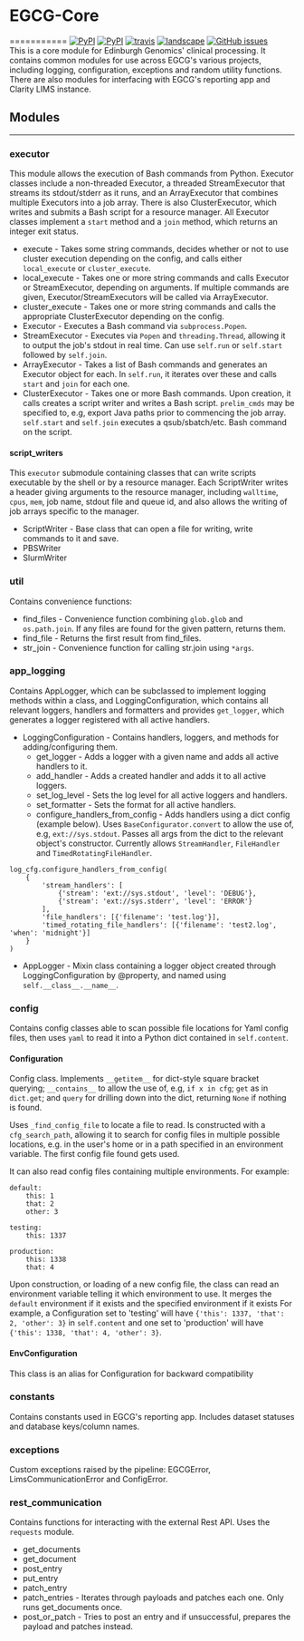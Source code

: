 # EGCG-Core
===========
[![PyPI](https://img.shields.io/pypi/v/EGCG-Core.svg)](https://pypi.python.org/pypi/EGCG-Core)
[![PyPI](https://img.shields.io/pypi/pyversions/EGCG-Core.svg)](https://pypi.python.org/pypi/EGCG-Core)
[![travis](https://img.shields.io/travis/EdinburghGenomics/EGCG-Core/master.svg)](https://travis-ci.org/EdinburghGenomics/EGCG-Core)
[![landscape](https://landscape.io/github/EdinburghGenomics/EGCG-Core/master/landscape.svg)](https://landscape.io/github/EdinburghGenomics/EGCG-Core)
[![GitHub issues](https://img.shields.io/github/issues/EdinburghGenomics/EGCG-Core.svg)](https://github.com/EdinburghGenomics/EGCG-Core/issues)  
This is a core module for Edinburgh Genomics' clinical processing. It contains common modules for use across
EGCG's various projects, including logging, configuration, exceptions and random utility functions. There are
also modules for interfacing with EGCG\'s reporting app and Clarity LIMS instance.

## Modules
----------

### executor
This module allows the execution of Bash commands from Python. Executor classes include
a non-threaded Executor, a threaded StreamExecutor that streams its stdout/stderr as it runs, and an
ArrayExecutor that combines multiple Executors into a job array. There is also ClusterExecutor, which writes
and submits a Bash script for a resource manager. All Executor classes implement a `start` method and a `join`
method, which returns an integer exit status.

- execute - Takes some string commands, decides whether or not to use cluster execution depending on the
  config, and calls either `local_execute` or `cluster_execute`.
- local_execute - Takes one or more string commands and calls Executor or StreamExecutor, depending on
  arguments. If multiple commands are given, Executor/StreamExecutors will be called via ArrayExecutor.
- cluster_execute - Takes one or more string commands and calls the appropriate ClusterExecutor depending on
  the config.
- Executor - Executes a Bash command via `subprocess.Popen`.
- StreamExecutor - Executes via `Popen` and `threading.Thread`, allowing it to output the job's stdout in real
  time. Can use `self.run` or `self.start` followed by `self.join`.
- ArrayExecutor - Takes a list of Bash commands and generates an Executor object for each. In `self.run`, it
  iterates over these and calls `start` and `join` for each one.
- ClusterExecutor - Takes one or more Bash commands. Upon creation, it calls creates a script writer and
  writes a Bash script. `prelim_cmds` may be specified to, e.g, export Java paths prior to commencing the
  job array. `self.start` and `self.join` executes a qsub/sbatch/etc. Bash command on the script.

#### script_writers
This `executor` submodule containing classes that can write scripts executable by the shell or by a resource manager.
Each ScriptWriter writes a header giving arguments to the resource manager, including `walltime`, `cpus`,
`mem`, job name, stdout file and queue id, and also allows the writing of job arrays specific to the manager.

- ScriptWriter - Base class that can open a file for writing, write commands to it and save.
- PBSWriter
- SlurmWriter


### util
Contains convenience functions:
- find_files - Convenience function combining `glob.glob` and `os.path.join`. If any files are found for the
  given pattern, returns them.
- find_file - Returns the first result from find_files.
- str_join - Convenience function for calling str.join using `*args`.


### app_logging
Contains AppLogger, which can be subclassed to implement logging methods within a class, and
LoggingConfiguration, which contains all relevant loggers, handlers and formatters and provides `get_logger`,
which generates a logger registered with all active handlers.

- LoggingConfiguration - Contains handlers, loggers, and methods for adding/configuring them.
  - get_logger - Adds a logger with a given name and adds all active handlers to it.
  - add_handler - Adds a created handler and adds it to all active loggers.
  - set_log_level - Sets the log level for all active loggers and handlers.
  - set_formatter - Sets the format for all active handlers.
  - configure_handlers_from_config - Adds handlers using a dict config (example below). Uses
    `BaseConfigurator.convert` to allow the use of, e.g, `ext://sys.stdout`. Passes all args from the dict to
    the relevant object's constructor. Currently allows `StreamHandler`, `FileHandler` and
    `TimedRotatingFileHandler`.

```
log_cfg.configure_handlers_from_config(
    {
        'stream_handlers': [
            {'stream': 'ext://sys.stdout', 'level': 'DEBUG'},
            {'stream': 'ext://sys.stderr', 'level': 'ERROR'}
        ],
        'file_handlers': [{'filename': 'test.log'}],
        'timed_rotating_file_handlers': [{'filename': 'test2.log', 'when': 'midnight'}]
    }
)
```

- AppLogger - Mixin class containing a logger object created through LoggingConfiguration by @property, and
  named using `self.__class__.__name__`.


### config
Contains config classes able to scan possible file locations for Yaml config files, then uses `yaml` to read
it into a Python dict contained in `self.content`.

#### Configuration
Config class. Implements `__getitem__` for dict-style square bracket querying; `__contains__` to allow
the use of, e.g, `if x in cfg`; `get` as in `dict.get`; and `query` for drilling down into the dict, returning
`None` if nothing is found.

Uses `_find_config_file` to locate a file to read. Is constructed with a `cfg_search_path`, allowing it to
search for config files in multiple possible locations, e.g. in the user's home or in a path specified in an
environment variable. The first config file found gets used.


It can also read config files containing multiple environments. For example:

```
default:
    this: 1
    that: 2
    other: 3

testing:
    this: 1337

production:
    this: 1338
    that: 4
```
Upon construction, or loading of a new config file, the class can read an environment variable telling it which 
environment to use. It merges the `default` environment if it exists and the specified environment if it exists
For example, a Configuration set to 'testing' will have `{'this': 1337, 'that': 2, 'other': 3}` in `self.content` 
and one set to 'production' will have `{'this': 1338, 'that': 4, 'other': 3}`.

#### EnvConfiguration
This class is an alias for Configuration for backward compatibility

### constants
Contains constants used in EGCG's reporting app. Includes dataset statuses and database keys/column names.


### exceptions
Custom exceptions raised by the pipeline: EGCGError, LimsCommunicationError and ConfigError.


### rest_communication
Contains functions for interacting with the external Rest API. Uses the `requests` module.

- get_documents
- get_document
- post_entry
- put_entry
- patch_entry
- patch_entries - Iterates through payloads and patches each one. Only runs get_documents once.
- post_or_patch - Tries to post an entry and if unsuccessful, prepares the payload and patches instead.
